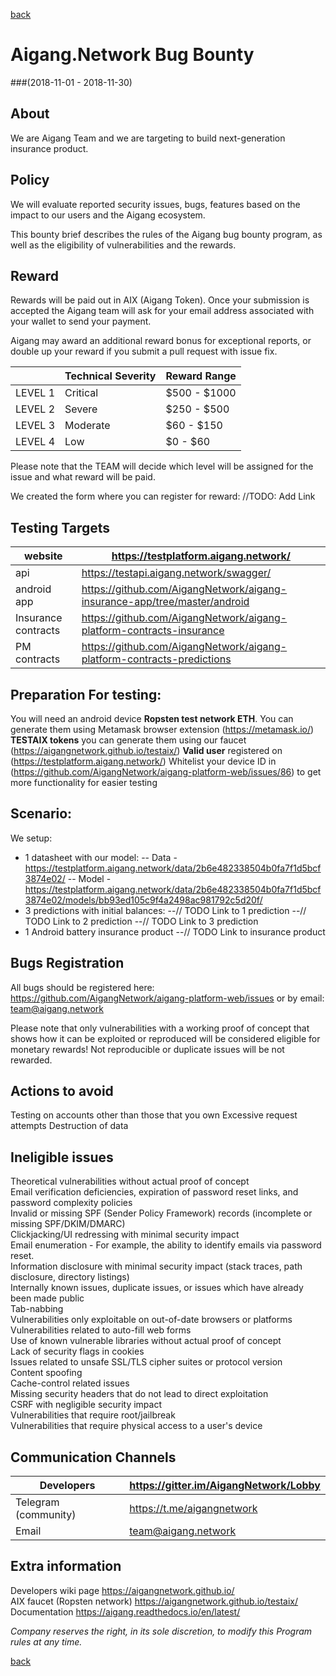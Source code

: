 [back](https://aigangnetwork.github.io)  
  
# Aigang.Network Bug Bounty 
###(2018-11-01 - 2018-11-30) 

## About
We are Aigang Team and we are targeting to build next-generation insurance product.

## Policy
We will evaluate reported security issues, bugs, features based on the impact to our users and the Aigang ecosystem.

This bounty brief describes the rules of the Aigang bug bounty program, as well as the eligibility of vulnerabilities and the rewards.

## Reward
Rewards will be paid out in AIX (Aigang Token). Once your submission is accepted the Aigang team will ask for your email address associated with your wallet to send your payment. 

Aigang may award an additional reward bonus for exceptional reports, or double up your reward if you submit a pull request with issue fix.
  

|         | Technical Severity | Reward Range |
|---------|--------------------|--------------|
| LEVEL 1 | Critical           | $500 - $1000 |
| LEVEL 2 | Severe             | $250 - $500  |
| LEVEL 3 | Moderate           | $60 - $150   |
| LEVEL 4 | Low                | $0 - $60     |

Please note that the TEAM will decide which level will be assigned for the issue and what reward will be paid.

We created the form where you can register for reward: //TODO: Add Link

## Testing Targets
  

|  website  | https://testplatform.aigang.network/  |
| ------------ | ------------ |
| api  | https://testapi.aigang.network/swagger/  |
| android app  | https://github.com/AigangNetwork/aigang-insurance-app/tree/master/android  |
| Insurance contracts  |  https://github.com/AigangNetwork/aigang-platform-contracts-insurance |
| PM contracts  |  https://github.com/AigangNetwork/aigang-platform-contracts-predictions |

## Preparation For testing:
You will need an android device
**Ropsten test network ETH**. You can generate them using Metamask browser extension (https://metamask.io/)
**TESTAIX tokens** you can generate them using our faucet (https://aigangnetwork.github.io/testaix/)
**Valid user** registered on (https://testplatform.aigang.network/)
Whitelist your device ID in (https://github.com/AigangNetwork/aigang-platform-web/issues/86) to get more functionality for easier testing

## Scenario:
 We setup:
- 1 datasheet with our model: 
-- Data - https://testplatform.aigang.network/data/2b6e482338504b0fa7f1d5bcf3874e02/
-- Model - https://testplatform.aigang.network/data/2b6e482338504b0fa7f1d5bcf3874e02/models/bb93ed105c9f4a2498ac981792c5d20f/
- 3 predictions with initial balances:
--// TODO Link to 1 prediction
--// TODO Link to 2 prediction
--// TODO Link to 3 prediction
- 1 Android battery insurance product
--// TODO Link to insurance product

## Bugs Registration  
All bugs should be registered here: https://github.com/AigangNetwork/aigang-platform-web/issues or by email: team@aigang.network

Please note that only vulnerabilities with a working proof of concept that shows how it can be exploited or reproduced will be considered eligible for monetary rewards! Not reproducible or duplicate issues will be not rewarded. 

## Actions to avoid  

Testing on accounts other than those that you own
Excessive request attempts
Destruction of data

## Ineligible issues  

Theoretical vulnerabilities without actual proof of concept  
Email verification deficiencies, expiration of password reset links, and password complexity policies  
Invalid or missing SPF (Sender Policy Framework) records (incomplete or missing SPF/DKIM/DMARC)  
Clickjacking/UI redressing with minimal security impact  
Email enumeration - For example, the ability to identify emails via password reset.  
Information disclosure with minimal security impact (stack traces, path disclosure, directory listings)  
Internally known issues, duplicate issues, or issues which have already been made public  
Tab-nabbing  
Vulnerabilities only exploitable on out-of-date browsers or platforms  
Vulnerabilities related to auto-fill web forms  
Use of known vulnerable libraries without actual proof of concept  
Lack of security flags in cookies  
Issues related to unsafe SSL/TLS cipher suites or protocol version  
Content spoofing  
Cache-control related issues  
Missing security headers that do not lead to direct exploitation  
CSRF with negligible security impact  
Vulnerabilities that require root/jailbreak  
Vulnerabilities that require physical access to a user's device  

## Communication Channels  
  
| Developers  | https://gitter.im/AigangNetwork/Lobby  |
| ------------ | ------------ |
| Telegram (community)  | https://t.me/aigangnetwork  |
| Email  |  team@aigang.network |


## Extra information
Developers wiki page https://aigangnetwork.github.io/  
AIX faucet (Ropsten network)	https://aigangnetwork.github.io/testaix/
Documentation	https://aigang.readthedocs.io/en/latest/


*Company reserves the right, in its sole discretion, to modify this Program rules at any time.*


[back](https://aigangnetwork.github.io)  